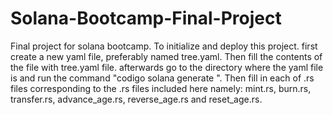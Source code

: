 # Solana-Bootcamp-Final-Project
Final project for solana bootcamp.
To initialize and deploy this project. first create a new yaml file, preferably named tree.yaml. Then fill the contents of the file with tree.yaml file. afterwards go to the directory where the yaml file is and run the command "codigo solana generate <yaml file name>". Then fill in each of .rs files corresponding to the .rs files included here namely: mint.rs, burn.rs, transfer.rs, advance_age.rs, reverse_age.rs and reset_age.rs.
